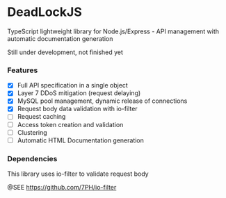 # DeadLockJS

TypeScript lightweight library for Node.js/Express - API management with automatic documentation generation

Still under development, not finished yet

### Features
- [X] Full API specification in a single object
- [X] Layer 7 DDoS mitigation (request delaying)
- [X] MySQL pool management, dynamic release of connections
- [X] Request body data validation with io-filter
- [ ] Request caching
- [ ] Access token creation and validation
- [ ] Clustering
- [ ] Automatic HTML Documentation generation

### Dependencies
This library uses io-filter to validate request body

@SEE https://github.com/7PH/io-filter
